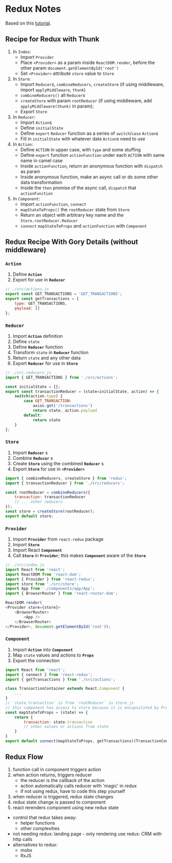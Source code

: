 # Redux Notes
Based on this [tutorial](http://jakesidsmith.com/blog/post/2017-11-18-redux-and-react-an-introduction/).

## Recipe for Redux with Thunk
1. In `Index`:
    - Import `Provider`
    - Place `<Provider>` as a param inside `ReactDOM.render`, before the other param `document.getElementById('root')`
    - Set `<Provider>` attribute `store` value to `Store` 
2. In `Store`:
    - Import `Reducer`s, `combineReducers`, `createStore` (if using middleware, import `applyMiddleware`, `thunk`)
    - `combineReducers()` all `Reducer`s
    - `createStore` with param `rootReducer` (if using middleware, add `applyMiddleware(thunk)` in param); 
    - Export `Store`
3. In `Reducer`:
    - Import `Action`s
    - Define `initialState`
    - Define `export` `Reducer` function as a series of `switch`/`case` `Action`s
    - Fill in `initialState` with whatever data `Action`s need to use
4. In `Action`:
    - Define `ACTION` in upper case, with `type` and some stuffing
    - Define `export` function `actionFunction` under each `ACTION` with same name in camel case
    - Inside `actionFunction`, return an anonymous function with `dispatch` as param
    - Inside anonymous function, make an async call or do some other data transformation
    - Inside the `then` promise of the async call, `dispatch` that `actionFunction`
5. In `Component`:
    - Import `actionFunction`, `connect`
    - `mapStateToProps()` the `rootReducer` state from `Store`
    - Return an object with arbitrary key name and the `Store.rootReducer.Reducer`
    - `connect` `mapStateToProps` and `actionFunction` with `Component`

## Redux Recipe With Gory Details (without middleware)
### `Action`
1. Define **`Action`**
2. Export for use in **`Reducer`**
```javascript
// ./src/actions.js
export const GET_TRANSACTIONS = 'GET_TRANSACTIONS';
export const getTransactions = {
    type: GET_TRANSACTIONS,
    payload: []
};
```
### `Reducer`
1. Import **`Action`** definition
2. Define `state`
3. Define **`Reducer`** function
4. Transform `state` in **`Reducer`** function
5. Return `state` and any other data
6. Export **`Reducer`** for use in **`Store`**
```javascript
// ./src.reducers.js
import { GET_TRANSACTIONS } from './src/actions';

const initialState = {};
export const transactionReducer = (state=initialState, action) => {
    switch(action.type) {
        case GET_TRANSACTION:
            axios.get('/transactions')
            return state, action.payload
        default:
            return state
    }
};
```
### `Store`
1. Import **`Reducer`** s
2. Combine **`Reducer`** s
3. Create **`Store`** using the combined **`Reducer`** s
4. Export **`Store`** for use in **`<Provider>`**
```javascript
import { combineReducers, createStore } from 'redux';
import { transactionReducer } from './src/reducers';

const rootReducer = combineReducers({
    transaction: transactionReducer
    // ... other reducers
});
const store = createStore(rootReducer);
export default store;
```
### `Provider`
1. Import **`Provider`** from `react-redux` package
2. Import **`Store`**
3. Import React **`Component`**
4. Call **`Store`** in **`Provider`**; this makes **`Component`** aware of the **`Store`**
```javascript
// ./src/index.js
import React from 'react';
import ReactDOM from 'react-dom';
import { Provider } from 'react-redux';
import store from './src/store';
import App from './components/app/App';
import { BrowserRouter } from 'react-router-dom';

ReactDOM.render(
<Provider store={store}>
	<BrowserRouter>
		<App />
	</BrowserRouter>
</Provider>, document.getElementById('root'));
```
### `Component`
1. Import **`Action`** into **`Component`**
2. Map `state` values and actions to **`Props`**
3. Export the connection
```javascript
import React from 'react';
import { connect } from 'react-redux';
import { getTransactions } from './src/actions';

class TransactionContainer extends React.Component {
    ...
}
// `state.transaction` is from `rootReducer` in store.js
// this component has access to store because it is encapsulated by Provider
const mapStateToProps = (state) => {
    return {
        transaction: state.transaction
        // other values or actions from state
    }
}
export default connect(mapStateToProps, getTransactions)(TransactionContainer);
```
## Redux Flow
1. function call in component triggers action
2. when action returns, triggers reducer
    - the reducer is the callback of the action
    - action automatically calls reducer with 'magic' in redux
    - if not using redux, have to code this step yourself
3. when reducer is triggered, redux state changes
4. redux state change is passed to component
5. react rerenders component using new redux state

- control that redux takes away:
    - helper functions
    - other complexities
- not needing redux:
landing page - only rendering
use redux:
CRM with http calls
- alternatives to redux:
    - mobx
    - RxJS